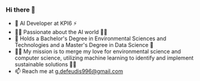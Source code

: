 ### Hi there 👋

- 🌱 AI Developer at KPI6 ⚡
- 🏄‍♂️ Passionate about the AI world 🏄‍♂️
- 🌱 Holds a Bachelor's Degree in Environmental Sciences and Technologies and a Master's Degree in Data Science 🌱
- 🏋️‍♂️ My mission is to merge my love for environmental science and computer science, utilizing machine learning to identify and implement sustainable solutions 🏋️‍♂️
- 📫 Reach me at g.defeudis996@gmail.com
